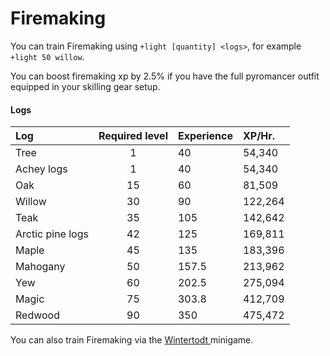 # Firemaking

You can train Firemaking using `+light [quantity] <logs>`, for example `+light 50 willow`.

You can boost firemaking xp by 2.5% if you have the full pyromancer outfit equipped in your skilling gear setup.

#### Logs

| **Log** | **Required level** | Experience | XP/Hr. |
| :--- | :---: | :--- | :--- |
| Tree | 1 | 40 | 54,340 |
| Achey logs | 1 | 40 | 54,340 |
| Oak | 15 | 60 | 81,509 |
| Willow | 30 | 90 | 122,264 |
| Teak | 35 | 105 | 142,642 |
| Arctic pine logs | 42 | 125 | 169,811 |
| Maple | 45 | 135 | 183,396 |
| Mahogany | 50 | 157.5 | 213,962 |
| Yew | 60 | 202.5 | 275,094 |
| Magic | 75 | 303.8 | 412,709 |
| Redwood | 90 | 350 | 475,472 |

You can also train Firemaking via the [Wintertodt ](wintertodt.md)minigame.

